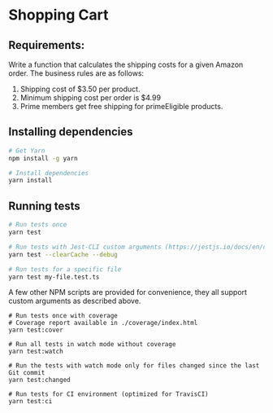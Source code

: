 # Shopping Cart

## Requirements:
Write a function that calculates the shipping costs for a given Amazon order. The business rules are as follows:

1. Shipping cost of $3.50 per product.
2. Minimum shipping cost per order is $4.99
3. Prime members get free shipping for primeEligible products.

## Installing dependencies

```bash
# Get Yarn
npm install -g yarn

# Install dependencies
yarn install
```

## Running tests

```bash
# Run tests once
yarn test

# Run tests with Jest-CLI custom arguments (https://jestjs.io/docs/en/cli.html)
yarn test --clearCache --debug

# Run tests for a specific file
yarn test my-file.test.ts
```

A few other NPM scripts are provided for convenience, they all support custom arguments as described above.

```
# Run tests once with coverage
# Coverage report available in ./coverage/index.html
yarn test:cover

# Run all tests in watch mode without coverage
yarn test:watch

# Run the tests with watch mode only for files changed since the last Git commit
yarn test:changed

# Run tests for CI environment (optimized for TravisCI)
yarn test:ci
```
